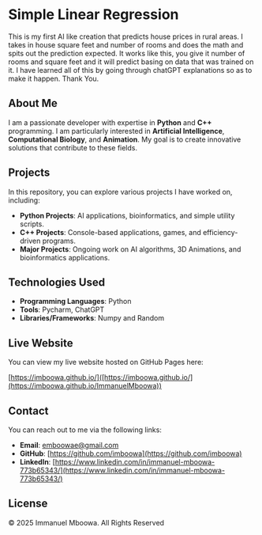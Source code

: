 # Simple Linear Regression

This is my first AI like creation that predicts house prices in rural areas. I takes in house square feet and number of rooms and does the math and spits out the prediction expected. It works like this, you give it number of rooms and square feet and it will predict basing on data that was trained on it. I have learned all of this by going through chatGPT explanations so as to make it happen. Thank You.

## About Me

I am a passionate developer with expertise in **Python** and **C++** programming. I am particularly interested in **Artificial Intelligence**, **Computational Biology**, and **Animation**. My goal is to create innovative solutions that contribute to these fields.

## Projects

In this repository, you can explore various projects I have worked on, including:

- **Python Projects**: AI applications, bioinformatics, and simple utility scripts.
- **C++ Projects**: Console-based applications, games, and efficiency-driven programs.
- **Major Projects**: Ongoing work on AI algorithms, 3D Animations, and bioinformatics applications.

## Technologies Used

- **Programming Languages**: Python
- **Tools**: Pycharm, ChatGPT
- **Libraries/Frameworks**: Numpy and Random

## Live Website

You can view my live website hosted on GitHub Pages here:

[https://imboowa.github.io/]([https://imboowa.github.io/](https://imboowa.github.io/ImmanuelMboowa))

## Contact

You can reach out to me via the following links:

- **Email**: [emboowae@gmail.com](mailto:emboowae@gmail.com)
- **GitHub**: [https://github.com/imboowa](https://github.com/imboowa)
- **LinkedIn**: [https://www.linkedin.com/in/immanuel-mboowa-773b65343/](https://www.linkedin.com/in/immanuel-mboowa-773b65343/)

## License

© 2025 Immanuel Mboowa. All Rights Reserved
